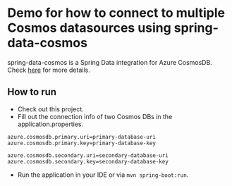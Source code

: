 # Demo for how to connect to multiple Cosmos datasources using spring-data-cosmos

spring-data-cosmos is a Spring Data integration for Azure CosmosDB. Check [here](https://github.com/Azure/azure-sdk-for-java/tree/master/sdk/cosmos/azure-spring-data-cosmos-core) for more details. 

## How to run

- Check out this project.
- Fill out the connection info of two Cosmos DBs in the application.properties. 
```properties
azure.cosmosdb.primary.uri=primary-database-uri
azure.cosmosdb.primary.key=primary-database-key

azure.cosmosdb.secondary.uri=secondary-database-uri
azure.cosmosdb.secondary.key=secondary-database-key
```
- Run the application in your IDE or via `mvn spring-boot:run`.
